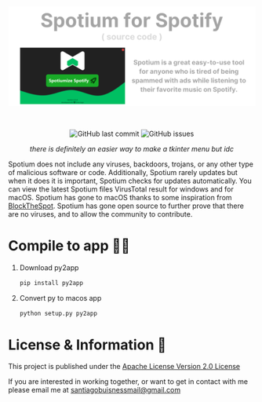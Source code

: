 ![Banner](./header.png)
<div align="center">
    </a>
    <br />

   ![GitHub last commit](https://img.shields.io/github/last-commit/tagoworks/spotium-mac)
   ![GitHub issues](https://img.shields.io/github/issues-raw/tagoworks/spotium-mac)

   *there is definitely an easier way to make a tkinter menu but idc*

</div>

Spotium does not include any viruses, backdoors, trojans, or any other type of malicious software or code. Additionally, Spotium rarely updates but when it does it is important, Spotium checks for updates automatically. You can view the latest Spotium files VirusTotal result for windows and for macOS. Spotium has gone to macOS thanks to some inspiration from [BlockTheSpot](https://github.com/Nuzair46/BlockTheSpot-Mac/tree/main). Spotium has gone open source to further prove that there are no viruses, and to allow the community to contribute. 

# Compile to app 🧑‍💻

1. Download py2app
   ```sh
   pip install py2app
   ```
   
2. Convert py to macos app
   ```sh
   python setup.py py2app
   ```

# License & Information 📃
This project is published under the [Apache License Version 2.0 License](./LICENSE)

If you are interested in working together, or want to get in contact with me please email me at santiagobuisnessmail@gmail.com
